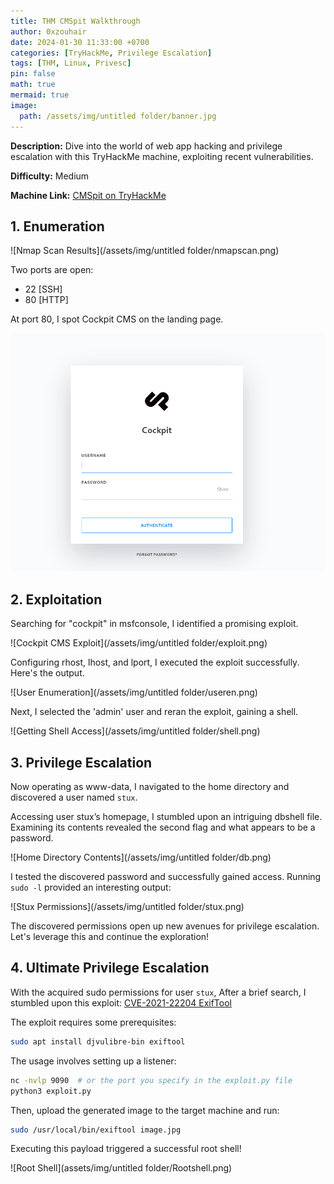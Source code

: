 ```yaml
---
title: THM CMSpit Walkthrough
author: 0xzouhair
date: 2024-01-30 11:33:00 +0700
categories: [TryHackMe, Privilege Escalation]
tags: [THM, Linux, Privesc]
pin: false
math: true
mermaid: true
image:
  path: /assets/img/untitled folder/banner.jpg
---
```


**Description:** Dive into the world of web app hacking and privilege escalation with this TryHackMe machine, exploiting recent vulnerabilities.

**Difficulty:** Medium

**Machine Link:** [CMSpit on TryHackMe](https://tryhackme.com/room/cmspit)

## 1. Enumeration

![Nmap Scan Results](/assets/img/untitled folder/nmapscan.png)

Two ports are open:
- 22 [SSH]
- 80 [HTTP]

At port 80, I spot Cockpit CMS on the landing page.

![Cockpit CMS Landing Page](/assets/img/untitled%20folder/cms80.png)

## 2. Exploitation

Searching for "cockpit" in msfconsole, I identified a promising exploit.

![Cockpit CMS Exploit](/assets/img/untitled folder/exploit.png)

Configuring rhost, lhost, and lport, I executed the exploit successfully. Here's the output.

![User Enumeration](/assets/img/untitled folder/useren.png)

Next, I selected the 'admin' user and reran the exploit, gaining a shell.

![Getting Shell Access](/assets/img/untitled folder/shell.png)

## 3. Privilege Escalation

Now operating as www-data, I navigated to the home directory and discovered a user named `stux`.

Accessing user stux’s homepage, I stumbled upon an intriguing dbshell file. Examining its contents revealed the second flag and what appears to be a password.

![Home Directory Contents](/assets/img/untitled folder/db.png)

I tested the discovered password and successfully gained access. Running `sudo -l` provided an interesting output:

![Stux Permissions](/assets/img/untitled folder/stux.png)

The discovered permissions open up new avenues for privilege escalation. Let's leverage this and continue the exploration!

## 4. Ultimate Privilege Escalation

With the acquired sudo permissions for user `stux`, After a brief search, I stumbled upon this exploit: [CVE-2021-22204 ExifTool](https://github.com/convisolabs/CVE-2021-22204-exiftool)

The exploit requires some prerequisites:

```bash
sudo apt install djvulibre-bin exiftool
```

The usage involves setting up a listener:

```bash
nc -nvlp 9090  # or the port you specify in the exploit.py file
python3 exploit.py
```

Then, upload the generated image to the target machine and run:

```bash
sudo /usr/local/bin/exiftool image.jpg
```

Executing this payload triggered a successful root shell!

![Root Shell](assets/img/untitled folder/Rootshell.png)
